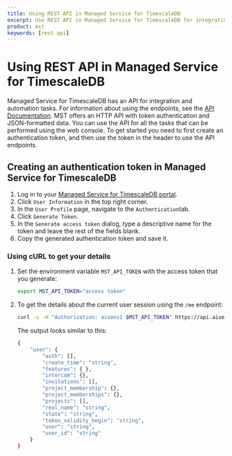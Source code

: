 ```yaml
---
title: Using REST API in Managed Service for TimescaleDB
excerpt: Use REST API in Managed Service for TimescaleDB for integration and automation
product: mst
keywords: [rest api]
---
```


# Using REST API in Managed Service for TimescaleDB

Managed Service for TimescaleDB has an API for integration and automation tasks.
For information about using the endpoints, see the [API Documentation][aiven-api].
MST offers an HTTP API with token authentication and JSON-formatted data. You
can use the API for all the tasks that can be performed using the web console.
To get started you need to first create an authentication token, and then use
the token in the header to use the API endpoints.

<procedure>

## Creating an authentication token in Managed Service for TimescaleDB

1.  Log in to your [Managed Service for TimescaleDB portal][mst-login].
1.  Click `User Information` in the top right corner.
1.  In the `User Profile` page, navigate to the `Authentication`tab.
1.  Click `Generate Token`.
1.  In the `Generate access token` dialog, type a descriptive name for the
    token and leave the rest of the fields blank.
1.  Copy the generated authentication token and save it.

</procedure>

<procedure>

### Using cURL to get your details

1.  Set the environment variable `MST_API_TOKEN` with the access token that you generate:

    ```bash
    export MST_API_TOKEN="access token"
    ```

1.  To get the details about the current user session using the `/me` endpoint:

    ```bash
    curl -s -H "Authorization: aivenv1 $MST_API_TOKEN" https://api.aiven.io/v1/me|json_pp
    ```

    The output looks similar to this:

    ```bash
    {
        "user": {
            "auth": [],
            "create_time": "string",
            "features": { },
            "intercom": {},
            "invitations": [],
            "project_membership": {},
            "project_memberships": {},
            "projects": [],
            "real_name": "string",
            "state": "string",
            "token_validity_begin": "string",
            "user": "string",
            "user_id": "string"
        }
    }
    ```

</procedure>

[mst-login]: https://portal.managed.timescale.com
[aiven-api]: https://api.aiven.io/doc/
